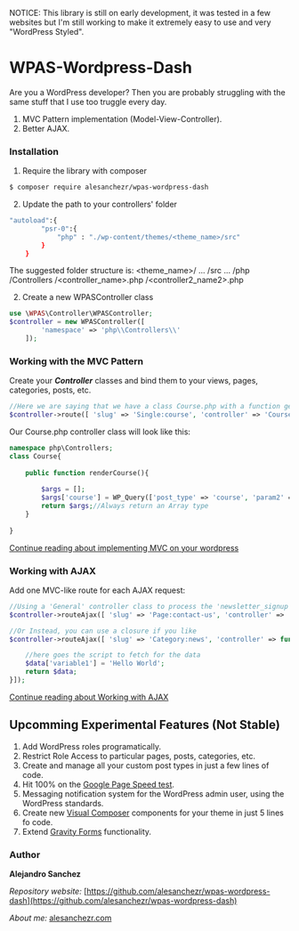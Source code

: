NOTICE: This library is still on early development, it was tested in a few websites but I'm still working to make it extremely easy to use and very "WordPress Styled".

# WPAS-Wordpress-Dash

Are you a WordPress developer? Then you are probably struggling with the same stuff that I use too truggle every day.

1. MVC Pattern implementation (Model-View-Controller).
2. Better AJAX.

### Installation

1. Require the library with composer
```sh
$ composer require alesanchezr/wpas-wordpress-dash
```
2. Update the path to your controllers' folder
```sh
"autoload":{
        "psr-0":{
            "php" : "./wp-content/themes/<theme_name>/src"
        }
    }
```
The suggested folder structure is:
<theme_name>/
    ...
    /src
        ...
        /php
            /Controllers
                /<controller_name>.php
                /<controller2_name2>.php

2. Create a new WPASController class
```php
use \WPAS\Controller\WPASController;
$controller = new WPASController([
        'namespace' => 'php\\Controllers\\'
    ]);
```

### Working with the MVC Pattern

Create your ***Controller*** classes and bind them to your views, pages, categories, posts, etc.
```php
//Here we are saying that we have a class Course.php with a function getCourseInfo that fetches the data needed to render any custom post tipe course
$controller->route([ 'slug' => 'Single:course', 'controller' => 'Course' ]);  
```
Our Course.php controller class will look like this:

```php
namespace php\Controllers;
class Course{
    
    public function renderCourse(){
        
        $args = [];
        $args['course'] = WP_Query(['post_type' => 'course', 'param2' => 'value2', ...);
        return $args;//Always return an Array type
    }
    
}
```
[Continue reading about implementing MVC on your wordpress](https://github.com/alesanchezr/wpas-wordpress-dash/tree/master/src/WPAS/Controller)

### Working with AJAX

Add one MVC-like route for each AJAX request:

```php
//Using a 'General' controller class to process the 'newsletter_signup' ajax action in the page with the slug 'contact-us'
$controller->routeAjax([ 'slug' => 'Page:contact-us', 'controller' => 'General:newsletter_signup' ]);  

//Or Instead, you can use a closure if you like
$controller->routeAjax([ 'slug' => 'Category:news', 'controller' => function(){

    //here goes the script to fetch for the data
    $data['variable1'] = 'Hello World';
    return $data;
}]);
```

[Continue reading about Working with AJAX](https://github.com/alesanchezr/wpas-wordpress-dash/tree/master/src/WPAS/Controller)

## Upcomming Experimental Features (Not Stable)

1. Add WordPress roles programatically.
2. Restrict Role Access to particular pages, posts, categories, etc.
3. Create and manage all your custom post types in just a few lines of code.
4. Hit 100% on the [Google Page Speed test](https://developers.google.com/speed/pagespeed/insights/).
5. Messaging notification system for the WordPress admin user, using the WordPress standards.
6. Create new [Visual Composer](https://vc.wpbakery.com/) components for your theme in just 5 lines fo code.
7. Extend [Gravity Forms](http://www.gravityforms.com/) functionality.

### Author

**Alejandro Sanchez**

  *Repository website:* [https://github.com/alesanchezr/wpas-wordpress-dash](https://github.com/alesanchezr/wpas-wordpress-dash)
  
  *About me:* [alesanchezr.com](http://alesanchezr.com)
